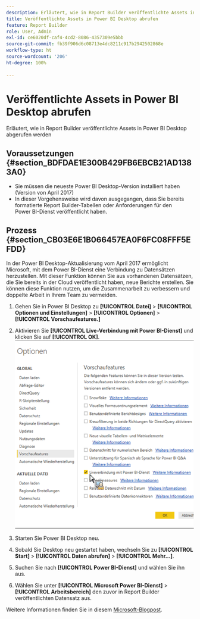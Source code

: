 ```yaml
---
description: Erläutert, wie in Report Builder veröffentlichte Assets in Power BI Desktop abgerufen werden
title: Veröffentlichte Assets in Power BI Desktop abrufen
feature: Report Builder
role: User, Admin
exl-id: ce6020df-caf4-4cd2-8086-4357309e5bbb
source-git-commit: fb39f906d6c08713e4dc8211c917b2942502868e
workflow-type: ht
source-wordcount: '206'
ht-degree: 100%

---
```


# Veröffentlichte Assets in Power BI Desktop abrufen

Erläutert, wie in Report Builder veröffentlichte Assets in Power BI Desktop abgerufen werden

## Voraussetzungen {#section_BDFDAE1E300B429FB6EBCB21AD1383A0}

* Sie müssen die neueste Power BI Desktop-Version installiert haben (Version von April 2017)
* In dieser Vorgehensweise wird davon ausgegangen, dass Sie bereits formatierte Report Builder-Tabellen oder Anforderungen für den Power BI-Dienst veröffentlicht haben.

## Prozess {#section_CB03E6E1B066457EA0F6FC08FFF5EFDD}

In der Power BI Desktop-Aktualisierung vom April 2017 ermöglicht Microsoft, mit dem Power BI-Dienst eine Verbindung zu Datensätzen herzustellen. Mit dieser Funktion können Sie aus vorhandenen Datensätzen, die Sie bereits in der Cloud veröffentlicht haben, neue Berichte erstellen. Sie können diese Funktion nutzen, um die Zusammenarbeit zu verbessern und doppelte Arbeit in Ihrem Team zu vermeiden.

1. Gehen Sie in Power BI Desktop zu **[!UICONTROL Datei]** > **[!UICONTROL Optionen und Einstellungen]** > **[!UICONTROL Optionen]** > **[!UICONTROL Vorschaufeatures.]**
1. Aktivieren Sie **[!UICONTROL Live-Verbindung mit Power BI-Dienst]** und klicken Sie auf **[!UICONTROL OK]**. ![Klicken Sie auf „Live-Verbindung mit Power BI-Dienst“ und dann auf „OK“. ](assets/bi-preview-features.png)

1. Starten Sie Power BI Desktop neu.
1. Sobald Sie Desktop neu gestartet haben, wechseln Sie zu **[!UICONTROL Start]** > **[!UICONTROL Daten abrufen]** > **[!UICONTROL Mehr...]**.
1. Suchen Sie nach **[!UICONTROL Power BI-Dienst]** und wählen Sie ihn aus.
1. Wählen Sie unter **[!UICONTROL Microsoft Power BI-Dienst]** > **[!UICONTROL Arbeitsbereich]** den zuvor in Report Builder veröffentlichten Datensatz aus.

Weitere Informationen finden Sie in diesem [Microsoft-Blogpost](https://powerbi.microsoft.com/en-us/blog/connecting-to-datasets-in-the-power-bi-service-from-desktop/).
